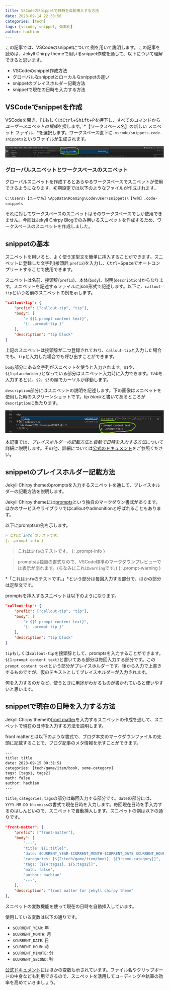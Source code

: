 ```yaml
---
title: VSCodeのSnippetで日時を自動挿入する方法
date: 2023-09-14 22:33:56
categories: [tech]
tags: [vscode, snippet, 効率化]
author: hachian
---
```


この記事では、VSCodeのsnippetについて例を用いて説明します。この記事を読めば、Jekyll Chirpy themeで用いるsnippet作成を通して、以下について理解できると思います。

- VSCodeのsnippet作成方法
- グローバルなsnippetとローカルなsnippetの違い
- snippetのプレイスホルダー記載方法
- snippetで現在の日時を入力する方法

## VSCodeでsnippetを作成

VSCodeを開き、<kbd>F1</kbd>もしくは<kbd>Ctrl</kbd>+<kbd>Shift</kbd>+<kbd>P</kbd>を押下し、すべてのコマンドから*ユーザースニペットの構成*を探します。*【ワークスペース名】の新しい スニペット ファイル...*を選択します。ワークスペース直下に`.vscode/snippets.code-snippets`というファイルが生成されます。

![Alt text](/assets/img/2023-09-14-snippet/img.png)

### グローバルスニペットとワークスペースのスニペット

グローバルスニペットを作成するとあらゆるワークスペースでスニペットが使用できるようになります。初期設定では以下のようなファイルが作成されます。

`C:\Users\【ユーザ名】\AppData\Roaming\Code\User\snippets\【名前】.code-snippets`

それに対してワークスペースのスニペットはそのワークスペースでしか使用できません。今回はJekyll Chirpy Blogでのみ用いるスニペットを作成するため、ワークスペースのスニペットを作成しました。

## snippetの基本

スニペットを用いると、よく使う定型文を簡単に挿入することができます。スニペットに登録した文字列(接頭辞;`prefix`)を入力し、<kbd>Ctrl</kbd>+<kbd>Space</kbd>でオートコンプリートすることで使用できます。

スニペットは名前、接頭辞(`prefix`)、本体(`body`)、説明(`description`)からなります。スニペットを記述するファイルにjson形式で記述します。以下に、`callout-tip`という名前のスニペットの例を示します。

```json
"callout-tip": {
    "prefix": ["callout-tip", "tip"],
    "body": [
        "> ${1:prompt content text}",
        "{: .prompt-tip }"
    ],
    "description": "tip block"
}
```

上記のスニペットは接頭辞が二つ登録されており、`callout-tip`と入力した場合でも、`tip`と入力した場合でも呼び出すことができます。

`body`部分にある文字列がスニペットを使うと入力されます。`$1`や、`${1:placeholder}`となっている部分はスニペット入力時に入力できます。<kbd>Tab</kbd>を入力すると`$1`、`$2`、`$3`の順でカーソルが移動します。

`description`部分にはスニペットの説明を記述します。下の画像はスニペットを使用した時のスクリーンショットです。*tip block*と書いてあるところが`description`に当たります。

![Alt text](/assets/img/2023-09-14-snippet/image-1.png)


本記事では、*プレイスホルダーの記載方法*と*自動で日時を入力する方法*について詳細に説明します。その他、詳細については[公式のドキュメント](https://code.visualstudio.com/docs/editor/userdefinedsnippets)をご参照ください。


## snippetのプレイスホルダー記載方法

Jekyll Chirpy themeのpromptsを入力するスニペットを通して、プレイスホルダーの記載方法を説明します。

Jekyll Chirpy themeには[prompts](https://chirpy.cotes.page/posts/write-a-new-post/#prompts)という独自のマークダウン書式があります。ほかのサービスやライブラリではcalloutやadmonitionと呼ばれることもあります。

以下にpromptsの例を示します。

```markdown
> これは`info`のテストです。
{: .prompt-info }
```

> これは`info`のテストです。
{: .prompt-info }

> promptsは独自の書式なので、VSCode標準のマークダウンプレビューでは表示が崩れます。(ちなみにこれは`warning`です。)
{: .prompt-warning }

*「これは`info`のテストです。」*という部分は毎回入力する部分で、ほかの部分は定型文です。

promptsを挿入するスニペットは以下のようになります。

```json
"callout-tip": {
    "prefix": ["callout-tip", "tip"],
    "body": [
        "> ${1:prompt content text}",
        "{: .prompt-tip }"
    ],
    "description": "tip block"
}
```

`tip`もしくは`callout-tip`を接頭辞として、promptsを入力することができます。`${1:prompt content text}`と書いてある部分は毎回入力する部分です。この`prompt content text`という部分がプレイスホルダーです。後から入力で上書きするものですが、仮のテキストとしてプレイスホルダーが入力されます。

何を入力するのかなど、使うときに用途がわかるものが書かれていると使いやすいと思います。

## snippetで現在の日時を入力する方法

Jekyll Chirpy themeの[front matter](https://chirpy.cotes.page/posts/write-a-new-post/#front-matter)を入力するスニペットの作成を通して、スニペットで現在の日時を入力する方法を説明します。

front matterとは以下のような書式で、ブログ本文のマークダウンファイルの先頭に記載することで、ブログ記事のメタ情報を示すことができます。

```
---
title: title
date: 2023-09-15 00:31:51
categories: [tech/game/item/book, some-category]
tags: [tags1, tags2]
math: false
author: hachian
---
```

`title`, `categories`, `tags`の部分は毎回入力する部分です。`date`の部分には、`YYYY-MM-DD hh:mm:ss`の書式で現在日時を入力します。毎回現在日時を手入力するのはしんどいので、スニペットで自動挿入します。スニペットの例は以下の通りです。

```json
"front-matter": {
    "prefix": ["front-matter"],
    "body": [
        "---",
        "title: ${1:title}",
        "date: $CURRENT_YEAR-$CURRENT_MONTH-$CURRENT_DATE $CURRENT_HOUR:$CURRENT_MINUTE:$CURRENT_SECOND",
        "categories: [${2:tech/game/item/book}, ${3:some-category}]",
        "tags: [${4:tags1}, ${5:tags2}]",
        "math: false",
        "author: hachian"
        "---",
    ],
    "description": "front matter for jekyll chirpy theme"
},

```

スニペットの変数機能を使って現在の日時を自動挿入しています。

使用している変数は以下の通りです。

- `$CURRENT_YEAR`: 年
- `$CURRENT_MONTH`: 月
- `$CURRENT_DATE`: 日
- `$CURRENT_HOUR`: 時
- `$CURRENT_MINUTE`: 分
- `$CURRENT_SECOND`: 秒

[公式ドキュメント](https://code.visualstudio.com/docs/editor/userdefinedsnippets#_variables)にはほかの変数も示されています。ファイル名やクリップボードの中身なども利用できるので、スニペットを活用してコーディングや執筆の効率を高めていきましょう。
